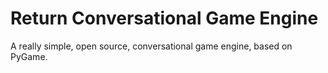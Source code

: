 Return Conversational Game Engine
=================================

A really simple, open source, conversational game engine, based
on PyGame.